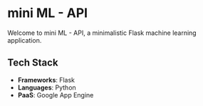 # mini ML - API
Welcome to mini ML - API, a minimalistic Flask machine learning application.

## Tech Stack
- **Frameworks**: Flask
- **Languages**: Python
- **PaaS**: Google App Engine
